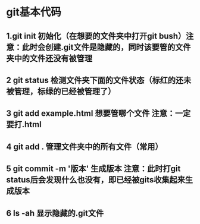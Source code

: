 # git基本代码

## 1.git init    初始化（在想要的文件夹中打开git bush）注意：此时会创建.git文件是隐藏的，同时该要管的文件夹中的文件还没有被管理
## 2  git status    检测文件夹下面的文件状态（标红的还未被管理，标绿的已经被管理了）

## 3  git add example.html       想要管哪个文件   注意：一定要打.html
## 4  git add .    管理文件夹中的所有文件（常用）

## 5  git commit -m  '版本'       生成版本     注意：此时打git status后会发现什么也没有，即已经被gits收集起来生成版本

## 6  ls -ah  显示隐藏的.git文件




